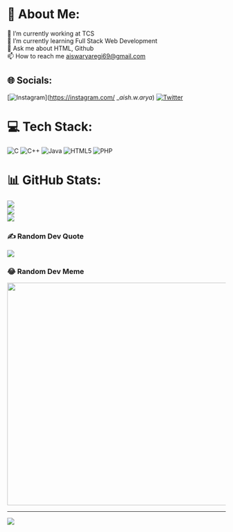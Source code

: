 # 💫 About Me:
🔭 I’m currently working at TCS<br>🌱 I’m currently learning Full Stack Web Development<br>💬 Ask me about HTML, Github<br>📫 How to reach me aiswaryaregi69@gmail.com<br>


## 🌐 Socials:
[![Instagram](https://img.shields.io/badge/Instagram-%23E4405F.svg?logo=Instagram&logoColor=white)](https://instagram.com/ __aish.w.arya_) [![Twitter](https://img.shields.io/badge/Twitter-%231DA1F2.svg?logo=Twitter&logoColor=white)](https://twitter.com/@AiswaryaRegi01) 

# 💻 Tech Stack:
![C](https://img.shields.io/badge/c-%2300599C.svg?style=flat&logo=c&logoColor=white) ![C++](https://img.shields.io/badge/c++-%2300599C.svg?style=flat&logo=c%2B%2B&logoColor=white) ![Java](https://img.shields.io/badge/java-%23ED8B00.svg?style=flat&logo=java&logoColor=white) ![HTML5](https://img.shields.io/badge/html5-%23E34F26.svg?style=flat&logo=html5&logoColor=white) ![PHP](https://img.shields.io/badge/php-%23777BB4.svg?style=flat&logo=php&logoColor=white)
# 📊 GitHub Stats:
![](https://github-readme-stats.vercel.app/api?username=Aiswarya-Regi&theme=dark&hide_border=false&include_all_commits=false&count_private=false)<br/>
![](https://github-readme-streak-stats.herokuapp.com/?user=Aiswarya-Regi&theme=dark&hide_border=false)<br/>
![](https://github-readme-stats.vercel.app/api/top-langs/?username=Aiswarya-Regi&theme=dark&hide_border=false&include_all_commits=false&count_private=false&layout=compact)

### ✍️ Random Dev Quote
![](https://quotes-github-readme.vercel.app/api?type=horizontal&theme=radical)

### 😂 Random Dev Meme
<img src="https://random-memer.herokuapp.com/" width="512px"/>

---
[![](https://visitcount.itsvg.in/api?id=Aiswarya-Regi&icon=0&color=0)](https://visitcount.itsvg.in)

